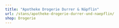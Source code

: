 ```yaml
---
title: "Apotheke Drogerie Durrer & Näpflin"
url: /stans/apotheke-drogerie-durrer-und-naepflin/
shop: Drogerie
---
```

